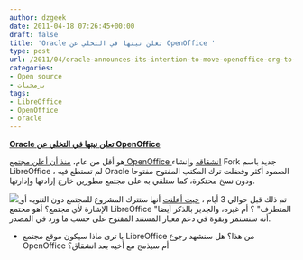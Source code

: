 ```yaml
---
author: dzgeek
date: 2011-04-18 07:26:45+00:00
draft: false
title: 'Oracle تعلن نيتها في التخلي عن OpenOffice '
type: post
url: /2011/04/oracle-announces-its-intention-to-move-openoffice-org-to-a-community-based-project/
categories:
- Open source
- برمجيات
tags:
- LibreOffice
- OpenOffice
- oracle
---
```


**[Oracle تعلن نيتها في التخلي عن OpenOffice](http://wp.me/pH2gY-1WS)**


هو أقل من عام، [منذ أن أعلن مجتمع OpenOffice انشقاقه](http://www.it-scoop.com/2010/09/the-document-foundation-libreoffice/) وإنشاء Fork جديد باسم LibreOffice ، لم تستطع فيه Oracle الصمود أكثر وفضلت ترك المكتب المفتوح مفتوحا ودون نسخ محتكرة، كما ستلقي به على مجتمع مطورين خارج إرادتها وإدارتها.


[![](http://www.it-scoop.com/wp-content/uploads/2011/04/openoffice-logo-300x185.png)
](http://www.it-scoop.com/2011/04/oracle-announces-its-intention-to-move-openoffice-org-to-a-community-based-project)تم ذلك قبل حوالي 3 أيام ، [حيث أعلنت](http://www.marketwire.com/press-release/Oracle-Announces-Its-Intention-to-Move-OpenOfficeorg-to-a-Community-Based-Project-NASDAQ-ORCL-1428324.htm) أنها ستترك المشروع للمجتمع دون التنويه أو الإشارة لأي مجتمع؟ أهو مجتمع LibreOffice "المتطرف" ؟ أم غيره، والجدير بالذكر أيضا أنه ستستمر وبقوة في دعم معيار المستند المفتوح على حسب ما ورد في المصدر.


- يا ترى ماذا سيكون موقع مجتمع LibreOffice من هذا؟ هل سنشهد رجوع OpenOffice أم سيذمج مع أخيه بعد انشقاق؟
